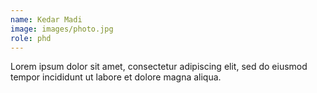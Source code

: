 ```yaml
---
name: Kedar Madi
image: images/photo.jpg
role: phd
---
```


Lorem ipsum dolor sit amet, consectetur adipiscing elit, sed do eiusmod tempor incididunt ut labore et dolore magna aliqua.
